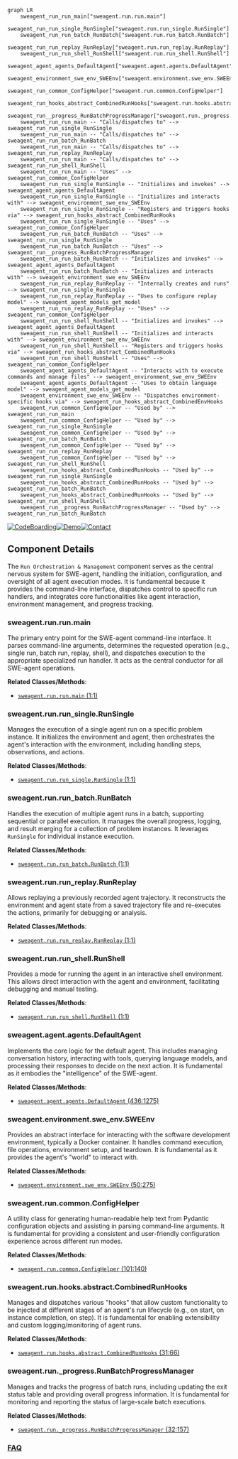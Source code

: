 ```mermaid
graph LR
    sweagent_run_run_main["sweagent.run.run.main"]
    sweagent_run_run_single_RunSingle["sweagent.run.run_single.RunSingle"]
    sweagent_run_run_batch_RunBatch["sweagent.run.run_batch.RunBatch"]
    sweagent_run_run_replay_RunReplay["sweagent.run.run_replay.RunReplay"]
    sweagent_run_run_shell_RunShell["sweagent.run.run_shell.RunShell"]
    sweagent_agent_agents_DefaultAgent["sweagent.agent.agents.DefaultAgent"]
    sweagent_environment_swe_env_SWEEnv["sweagent.environment.swe_env.SWEEnv"]
    sweagent_run_common_ConfigHelper["sweagent.run.common.ConfigHelper"]
    sweagent_run_hooks_abstract_CombinedRunHooks["sweagent.run.hooks.abstract.CombinedRunHooks"]
    sweagent_run__progress_RunBatchProgressManager["sweagent.run._progress.RunBatchProgressManager"]
    sweagent_run_run_main -- "Calls/dispatches to" --> sweagent_run_run_single_RunSingle
    sweagent_run_run_main -- "Calls/dispatches to" --> sweagent_run_run_batch_RunBatch
    sweagent_run_run_main -- "Calls/dispatches to" --> sweagent_run_run_replay_RunReplay
    sweagent_run_run_main -- "Calls/dispatches to" --> sweagent_run_run_shell_RunShell
    sweagent_run_run_main -- "Uses" --> sweagent_run_common_ConfigHelper
    sweagent_run_run_single_RunSingle -- "Initializes and invokes" --> sweagent_agent_agents_DefaultAgent
    sweagent_run_run_single_RunSingle -- "Initializes and interacts with" --> sweagent_environment_swe_env_SWEEnv
    sweagent_run_run_single_RunSingle -- "Registers and triggers hooks via" --> sweagent_run_hooks_abstract_CombinedRunHooks
    sweagent_run_run_single_RunSingle -- "Uses" --> sweagent_run_common_ConfigHelper
    sweagent_run_run_batch_RunBatch -- "Uses" --> sweagent_run_run_single_RunSingle
    sweagent_run_run_batch_RunBatch -- "Uses" --> sweagent_run__progress_RunBatchProgressManager
    sweagent_run_run_batch_RunBatch -- "Initializes and invokes" --> sweagent_agent_agents_DefaultAgent
    sweagent_run_run_batch_RunBatch -- "Initializes and interacts with" --> sweagent_environment_swe_env_SWEEnv
    sweagent_run_run_replay_RunReplay -- "Internally creates and runs" --> sweagent_run_run_single_RunSingle
    sweagent_run_run_replay_RunReplay -- "Uses to configure replay model" --> sweagent_agent_models_get_model
    sweagent_run_run_replay_RunReplay -- "Uses" --> sweagent_run_common_ConfigHelper
    sweagent_run_run_shell_RunShell -- "Initializes and invokes" --> sweagent_agent_agents_DefaultAgent
    sweagent_run_run_shell_RunShell -- "Initializes and interacts with" --> sweagent_environment_swe_env_SWEEnv
    sweagent_run_run_shell_RunShell -- "Registers and triggers hooks via" --> sweagent_run_hooks_abstract_CombinedRunHooks
    sweagent_run_run_shell_RunShell -- "Uses" --> sweagent_run_common_ConfigHelper
    sweagent_agent_agents_DefaultAgent -- "Interacts with to execute commands and manage files" --> sweagent_environment_swe_env_SWEEnv
    sweagent_agent_agents_DefaultAgent -- "Uses to obtain language model" --> sweagent_agent_models_get_model
    sweagent_environment_swe_env_SWEEnv -- "Dispatches environment-specific hooks via" --> sweagent_run_hooks_abstract_CombinedEnvHooks
    sweagent_run_common_ConfigHelper -- "Used by" --> sweagent_run_run_main
    sweagent_run_common_ConfigHelper -- "Used by" --> sweagent_run_run_single_RunSingle
    sweagent_run_common_ConfigHelper -- "Used by" --> sweagent_run_run_batch_RunBatch
    sweagent_run_common_ConfigHelper -- "Used by" --> sweagent_run_run_replay_RunReplay
    sweagent_run_common_ConfigHelper -- "Used by" --> sweagent_run_run_shell_RunShell
    sweagent_run_hooks_abstract_CombinedRunHooks -- "Used by" --> sweagent_run_run_single_RunSingle
    sweagent_run_hooks_abstract_CombinedRunHooks -- "Used by" --> sweagent_run_run_batch_RunBatch
    sweagent_run_hooks_abstract_CombinedRunHooks -- "Used by" --> sweagent_run_run_shell_RunShell
    sweagent_run__progress_RunBatchProgressManager -- "Used by" --> sweagent_run_run_batch_RunBatch
```
[![CodeBoarding](https://img.shields.io/badge/Generated%20by-CodeBoarding-9cf?style=flat-square)](https://github.com/CodeBoarding/GeneratedOnBoardings)[![Demo](https://img.shields.io/badge/Try%20our-Demo-blue?style=flat-square)](https://www.codeboarding.org/demo)[![Contact](https://img.shields.io/badge/Contact%20us%20-%20contact@codeboarding.org-lightgrey?style=flat-square)](mailto:contact@codeboarding.org)

## Component Details

The `Run Orchestration & Management` component serves as the central nervous system for SWE-agent, handling the initiation, configuration, and oversight of all agent execution modes. It is fundamental because it provides the command-line interface, dispatches control to specific run handlers, and integrates core functionalities like agent interaction, environment management, and progress tracking.

### sweagent.run.run.main
The primary entry point for the SWE-agent command-line interface. It parses command-line arguments, determines the requested operation (e.g., single run, batch run, replay, shell), and dispatches execution to the appropriate specialized run handler. It acts as the central conductor for all SWE-agent operations.


**Related Classes/Methods**:

- <a href="https://github.com/SWE-agent/SWE-agent/blob/master/sweagent/run/run.py#L1-L1" target="_blank" rel="noopener noreferrer">`sweagent.run.run.main` (1:1)</a>


### sweagent.run.run_single.RunSingle
Manages the execution of a single agent run on a specific problem instance. It initializes the environment and agent, then orchestrates the agent's interaction with the environment, including handling steps, observations, and actions.


**Related Classes/Methods**:

- <a href="https://github.com/SWE-agent/SWE-agent/blob/master/sweagent/run/run_single.py#L1-L1" target="_blank" rel="noopener noreferrer">`sweagent.run.run_single.RunSingle` (1:1)</a>


### sweagent.run.run_batch.RunBatch
Handles the execution of multiple agent runs in a batch, supporting sequential or parallel execution. It manages the overall progress, logging, and result merging for a collection of problem instances. It leverages `RunSingle` for individual instance execution.


**Related Classes/Methods**:

- <a href="https://github.com/SWE-agent/SWE-agent/blob/master/sweagent/run/run_batch.py#L1-L1" target="_blank" rel="noopener noreferrer">`sweagent.run.run_batch.RunBatch` (1:1)</a>


### sweagent.run.run_replay.RunReplay
Allows replaying a previously recorded agent trajectory. It reconstructs the environment and agent state from a saved trajectory file and re-executes the actions, primarily for debugging or analysis.


**Related Classes/Methods**:

- <a href="https://github.com/SWE-agent/SWE-agent/blob/master/sweagent/run/run_replay.py#L1-L1" target="_blank" rel="noopener noreferrer">`sweagent.run.run_replay.RunReplay` (1:1)</a>


### sweagent.run.run_shell.RunShell
Provides a mode for running the agent in an interactive shell environment. This allows direct interaction with the agent and environment, facilitating debugging and manual testing.


**Related Classes/Methods**:

- <a href="https://github.com/SWE-agent/SWE-agent/blob/master/sweagent/run/run_shell.py#L1-L1" target="_blank" rel="noopener noreferrer">`sweagent.run.run_shell.RunShell` (1:1)</a>


### sweagent.agent.agents.DefaultAgent
Implements the core logic for the default agent. This includes managing conversation history, interacting with tools, querying language models, and processing their responses to decide on the next action. It is fundamental as it embodies the "intelligence" of the SWE-agent.


**Related Classes/Methods**:

- <a href="https://github.com/SWE-agent/SWE-agent/blob/master/sweagent/agent/agents.py#L436-L1275" target="_blank" rel="noopener noreferrer">`sweagent.agent.agents.DefaultAgent` (436:1275)</a>


### sweagent.environment.swe_env.SWEEnv
Provides an abstract interface for interacting with the software development environment, typically a Docker container. It handles command execution, file operations, environment setup, and teardown. It is fundamental as it provides the agent's "world" to interact with.


**Related Classes/Methods**:

- <a href="https://github.com/SWE-agent/SWE-agent/blob/master/sweagent/environment/swe_env.py#L50-L275" target="_blank" rel="noopener noreferrer">`sweagent.environment.swe_env.SWEEnv` (50:275)</a>


### sweagent.run.common.ConfigHelper
A utility class for generating human-readable help text from Pydantic configuration objects and assisting in parsing command-line arguments. It is fundamental for providing a consistent and user-friendly configuration experience across different run modes.


**Related Classes/Methods**:

- <a href="https://github.com/SWE-agent/SWE-agent/blob/master/sweagent/run/common.py#L101-L140" target="_blank" rel="noopener noreferrer">`sweagent.run.common.ConfigHelper` (101:140)</a>


### sweagent.run.hooks.abstract.CombinedRunHooks
Manages and dispatches various "hooks" that allow custom functionality to be injected at different stages of an agent's run lifecycle (e.g., on start, on instance completion, on step). It is fundamental for enabling extensibility and custom logging/monitoring of agent runs.


**Related Classes/Methods**:

- <a href="https://github.com/SWE-agent/SWE-agent/blob/master/sweagent/run/hooks/abstract.py#L31-L66" target="_blank" rel="noopener noreferrer">`sweagent.run.hooks.abstract.CombinedRunHooks` (31:66)</a>


### sweagent.run._progress.RunBatchProgressManager
Manages and tracks the progress of batch runs, including updating the exit status table and providing overall progress information. It is fundamental for monitoring and reporting the status of large-scale batch executions.


**Related Classes/Methods**:

- <a href="https://github.com/SWE-agent/SWE-agent/blob/master/sweagent/run/_progress.py#L32-L157" target="_blank" rel="noopener noreferrer">`sweagent.run._progress.RunBatchProgressManager` (32:157)</a>




### [FAQ](https://github.com/CodeBoarding/GeneratedOnBoardings/tree/main?tab=readme-ov-file#faq)